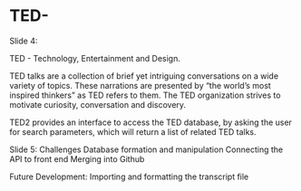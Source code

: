 # TED-
Slide 4:

TED - Technology, Entertainment and Design. 

TED talks are a collection of brief yet intriguing conversations on a wide variety of topics. These narrations are presented by “the world’s most inspired thinkers” as TED refers to them. The TED organization strives to motivate curiosity, conversation and discovery. 

TED2 provides an interface to access the TED database, by asking the user for  search parameters, which will return a list of related TED talks.

Slide 5:
Challenges
Database formation and manipulation
Connecting the API to front end
Merging into Github

 
Future Development:
Importing and formatting the transcript file

